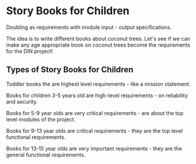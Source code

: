 # Story Books for Children

Doubling as requirements with module input - output specifications.

The idea is to write different books about coconut trees. Let's see if we can make any age appropriate book on coconut trees become the requirements for the DIN project!

## Types of Story Books for Children

Toddler books the are highest level requirements - like a mission statement.

Books for children 3-5 years old are high-level requirements -  on reliability and security.

Books for 5-9 year olds are very critical requirements - are about the top level modules of the project.

Books for 9-13 year olds are critical requirements - they are the top level functional requirements.

Books for 13-15 year olds are very important requirements - they are the general functional requirements.
